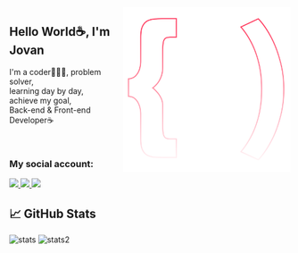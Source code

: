 <img src="logo.svg" width="300px" min-width="300px" max-width="300px" align="right" alt="Logo iuricode">

<h2>Hello World☕, I'm Jovan</h2>

<p>I'm a coder🧑🏽‍💻, problem solver,<br> learning day by day, <br> achieve my goal, <br>Back-end & Front-end Developer☕</p>

</br>

<h3>My social account:</h3> 

  
  <a href="https://www.linkedin.com/in/jovaneah" alt="Linkedin">
    <img src="https://img.shields.io/badge/-Linkedin-0e76a8?style=for-the-badge&logo=Linkedin&logoColor=FFF"/>
  </a>
  <a href="https://wa.me/6281385744255" alt="Whatsapp">
    <img src="https://img.shields.io/badge/-Whatsapp-25D366?style=for-the-badge&logo=Whatsapp&logoColor=FFF"/>
  </a>
  <a href="https://instagram.com/jovaneah" alt="Instagram">
    <img src="https://img.shields.io/badge/-Instagram-e4405f?style=for-the-badge&logo=Instagram&logoColor=FFF"/>
  </a>
  

## 📈 GitHub Stats


![stats](https://github-readme-stats.vercel.app/api?username=zonxen&show_icons=true&theme=transparent)
![stats2](https://github-readme-stats.vercel.app/api/top-langs/?username=Zonxen&exclude_repo=KNN-Image-Classification&show_icons=true&hide_border=true&layout=compact&langs_count=8&&title_color=ffffff&text_color=c9cacc&icon_color=4AB197&bg_color=1A2B34)
